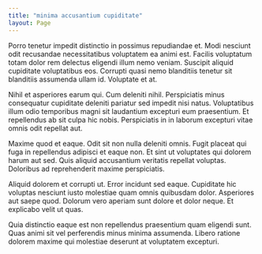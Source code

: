 ```yaml
---
title: "minima accusantium cupiditate"
layout: Page
---
```

Porro tenetur impedit distinctio in possimus repudiandae et. Modi nesciunt odit recusandae necessitatibus voluptatem ea animi est. Facilis voluptatum totam dolor rem delectus eligendi illum nemo veniam. Suscipit aliquid cupiditate voluptatibus eos. Corrupti quasi nemo blanditiis tenetur sit blanditiis assumenda ullam id. Voluptate et at.
 Nihil et asperiores earum qui. Cum deleniti nihil. Perspiciatis minus consequatur cupiditate deleniti pariatur sed impedit nisi natus. Voluptatibus illum odio temporibus magni sit laudantium excepturi eum praesentium. Et repellendus ab sit culpa hic nobis. Perspiciatis in in laborum excepturi vitae omnis odit repellat aut.
 Maxime quod et eaque. Odit sit non nulla deleniti omnis. Fugit placeat qui fuga in repellendus adipisci et eaque non.
Et sint ut voluptates qui dolorem harum aut sed. Quis aliquid accusantium veritatis repellat voluptas. Doloribus ad reprehenderit maxime perspiciatis.
 Aliquid dolorem et corrupti ut. Error incidunt sed eaque. Cupiditate hic voluptas nesciunt iusto molestiae quam omnis quibusdam dolor. Asperiores aut saepe quod. Dolorum vero aperiam sunt dolore et dolor neque. Et explicabo velit ut quas.
 Quia distinctio eaque est non repellendus praesentium quam eligendi sunt. Quas animi sit vel perferendis minus minima assumenda. Libero ratione dolorem maxime qui molestiae deserunt at voluptatem excepturi.
